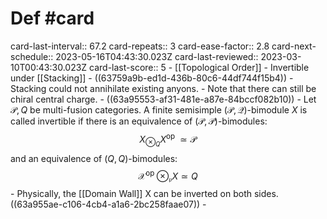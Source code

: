# Def #card
card-last-interval:: 67.2
card-repeats:: 3
card-ease-factor:: 2.8
card-next-schedule:: 2023-05-16T04:43:30.023Z
card-last-reviewed:: 2023-03-10T00:43:30.023Z
card-last-score:: 5
	- [[Topological Order]]
		- Invertible under [[Stacking]]
		- ((63759a9b-ed1d-436b-80c6-44df744f15b4))
			- Stacking could not annihilate existing anyons.
		- Note that there can still be chiral central charge.
	- ((63a95553-af31-481e-a87e-84bccf082b10))
		- Let $\mathcal{P}, Q$ be multi-fusion categories. A finite semisimple $(\mathcal{P}, \mathcal{Q})$-bimodule $X$ is called invertible if there is an equivalence of $(\mathcal{P}, \mathcal{P})$-bimodules:
		  $$
		  X_{\otimes_Q} X^{\text {op }} \simeq \mathcal{P}
		  $$
		  and an equivalence of $(Q, Q)$-bimodules:
		  $$
		  \mathcal{X}^{\text {op }} \otimes_{\mathfrak{p}} X \simeq Q
		  $$
			- Physically, the [[Domain Wall]] X can be inverted on both sides.
			  ((63a955ae-c106-4cb4-a1a6-2bc258faae07))
			-